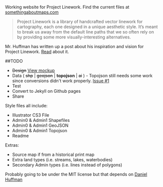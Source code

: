 Working website for Project Linework. Find the current files at [somethingaboutmaps.com](http://somethingaboutmaps.wordpress.com/project-linework/)

> Project Linework is a library of handcrafted vector linework for cartography, each one designed in a unique aesthetic style. It’s meant to break us away from the default line paths that we so often rely on by providing some more visually-interesting alternatives.

Mr. Huffman has written up a post about his inspiration and vision for Project Linework. [Read](http://somethingaboutmaps.wordpress.com/2012/07/19/linework-like-typefaces/) about it.

##TODO

* ~~Design~~ [View mockup](http://mapsam.com/project-linework)
* Data ( ~~shp~~ | ~~geojson~~ | **topojson** | ~~ai~~ ) - Topojson still needs some work since conversions didn't work properly. [Issue #1](https://github.com/svmatthews/project-linework/issues/1)
* Test
* Convert to Jekyll on Github pages
* Share

Style files all include:

* Illustrator CS3 File
* Admin0 & Admin1 Shapefiles
* Admin0 & Admin1 GeoJSON
* Admin0 & Admin1 Topojson
* Readme

Extras:

* Source map if from a historical print map
* Extra land types (i.e. streams, lakes, waterbodies)
* Secondary Admin types (i.e. lines instead of polygons)

Probably going to be under the MIT license but that depends on [Daniel Huffman](https://twitter.com/pinakographos)
